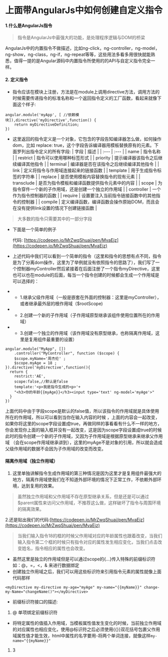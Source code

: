 # 上面带AngularJs中如何创建自定义指令

#### 1.什么是AngularJs指令

> 指令是AngularJs中最强大的功能，是处理程序逻辑与DOM的桥梁

AngularJs中的内置指令不做描述，比如ng-click，ng-controller，ng-model，ng-show，ng-class，ng-if，ng-repeat等等，这些用法多看多用很快就能熟悉，值得一提的是Angular源码中内置指令所使用的的API与自定义指令完全一样。

#### 2. 定义指令

* 指令应该在模块上注册，方法是在module上调用directive方法，调用方法的时候需要传递指令的标准名称和一个返回指令定义的工厂函数，看起来就像下面这个样子:

```
angular.module('myApp', [ //依赖模块]),directive('myDirective',function() {
    return myDirectiveDefinition;
})
```

* 这里返回的指令定义是一个对象，它包含的字段告知编译器怎么做，如何操作dom，比如 replace: true，这个字段告诉编译器用模板替换原有的元素。下面罗列出指令定义的所有字段:
  | 字段 | 描述 |
  | :--- | :--- |
  | name | 指令名称 |
  | restrict | 指令可以使用哪种标签形式 |
  | priority | 提示编译器该指令之后继续编译其他指令 |
  | terminal | 编译器是否在该指令之后继续编译其他指令 |
  | link | 定义将指令与作用域连接起来的链接函数 |
  | template | 用于生成指令标签的字符串 |
  | replace | 是否使用模板内容替换指令的现有元素 |
  | transclude | 是否为指令模板和编译函数提供指令元素中的内容 |
  | scope | 为指令穿件一个新的子作用域，还是创建一个独立的作用域 |
  | controller | 一个作为指令控制器的函数 |
  | require | 设置要注入当前指令链接函数中的其他指令的控制器 |
  | compile | 定义编译函数，编译函数会操作原始DOM，而且会在没有提供link设置的情况下创建链接函数 |

> 大多数的指令只需要其中的一部分字段

* 下面是一个简单的例子

  代码: [https://codepen.io/MrZwqShuai/pen/MvaEjz](https://codepen.io/MrZwqShuai/pen/MvaEjz)

* 上述代码中我们可以看到一个简单的指令（这里和指令的思想有点不同，指令是为了分离dom操作，这里为了举例就没有依照指令的思路了），我们写了一个控制器myController然后紧接着在后面注册了一个指令myDirective，这里也可以也在module的后面，每当一个指令创建的时候都会生成一个作用域是可以选择的：

* * 1.继承父级作用域（一般是嵌套在外面的控制器：这里是myController），或者继承最外层的根作用域（$rootScope\)
* * 2.创建一个新的子作用域（子作用域原型继承该组件使用位置所在的作用域）
* * 3.创建一个独立的作用域（该作用域没有原型继承，也称隔离作用域，这里是复用组件最重要的设置）

```
angular.module("MyApp", [])
    .controller("MyController", function ($scope) {
    $scope.myName='周杰伦' ;
    $scope.myAge = 18 ;
}).directive('myDirective',function(){
  return {
    restrict:'AE',
    scope:false,//默认是false
    template:'<p>我是指令生成的<p>'+
    "<h3>你的年龄{{myAge}}</h3><input type='text' ng-model='myAge'>"
  }
})
```

上面代码中由于字段scope是默认的false值，所以该指令的作用域就是具体使用所在的作用域，所以可以看到当你在输入内容的时候 ，上面的内容会一起改变，如果你将这里的scope字段设置成true，再做同样的事看看有什么不一样的地方，你会发现你上面的输入框并没有一起改变，这是因为scope字段设置成true的时候此时的指令创建一个新的子作用域，又因为子作用域是根据原型继承来继承父作用域 （会在scope作用域继承讲到），这里的myAge不是对象的引用，所以就会造成父级作用域的数据不会因为子作用域的改变而改变。

#### 隔离作用域（独立作用域）

1. 这里单独讲解指令生成作用域的第三种情况是因为这里才是复用组件最强大的地方，隔离作用域使我们在不知道外部环境的情况下正常工作，不依赖外部环境，达到复用的效果。

> 虽然独立作用域和父作用域不存在原型继承关系，但是还是可以通过$parent属性来访问父作用域，不推荐这么做，这样破坏了指令与周围环境的隔离效果。

2.还是贴出我们的代码:[https://codepen.io/MrZwqShuai/pen/MvaEjz](https://codepen.io/MrZwqShuai/pen/MvaEjz)

> 当我们输入指令18的框的时候父作用域对应的年龄属性也跟着改变，当我们输入指令第二个框的时候只有指令对应的属性发生相应变化，当我们点击改变姓名，指令相应的属性也会改变。

* 虽然这里是独立的作用域但是可以通过scope的{...}传入特殊的前缀标识符如：@，=，&lt;，& 来进行数据绑定
* 创建独立作用域之后，我们可以用这些标识符来引用指令元素的属性就像上面代码那样

`<myDirective my-directive my-age="myAge" my-name="{{myName}}" change-my-Name="changeName()"></myDirective>`

* 前缀标识符接口的描述:

1. @ 单项绑定前缀标识符 

* 将特定属性的值插入作用域，当模板属性值发生变化的时候，当前独立作用域的对应属性也相应变化，使用@标识符之后必须使用{{}}双花括号包裹父作用域属性值才能生效，html中属性的名字要用-将两个单词连接，就像这样`my-name="{{myName}}"`

1. 3



